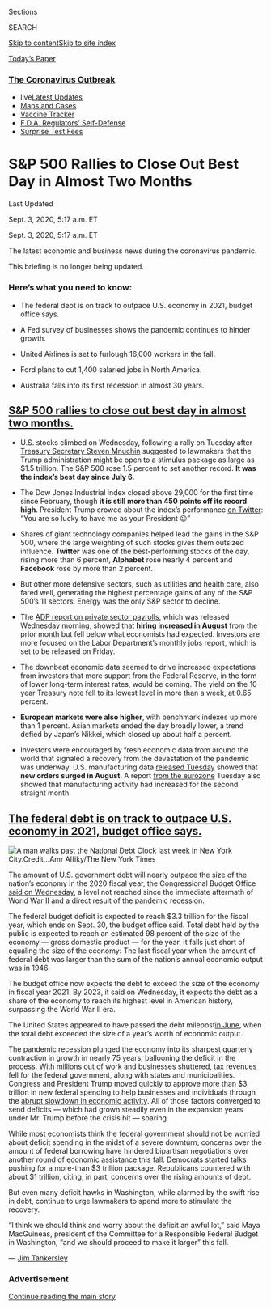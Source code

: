 <div id="app">

<div>

<div>

<div>

<div class="NYTAppHideMasthead css-ri3gv3 e1suatyy0">

<div class="section css-ui9rw0 e1suatyy2">

<div class="css-eph4ug er09x8g0">

<div class="css-6n7j50">

</div>

<span class="css-1dv1kvn">Sections</span>

<div class="css-10488qs">

<span class="css-1dv1kvn">SEARCH</span>

</div>

[Skip to content](#site-content)[Skip to site
index](#site-index)

</div>

<div class="css-10698na e1huz5gh0">

</div>

</div>

<div id="masthead-bar-one" class="section hasLinks css-15hmgas e1csuq9d3">

<div class="css-uqyvli e1csuq9d0">

</div>

<div class="css-1uqjmks e1csuq9d1">

</div>

<div class="css-9e9ivx">

[](https://myaccount.nytimes3xbfgragh.onion/auth/login?response_type=cookie&client_id=vi)

</div>

<div class="css-1bvtpon e1csuq9d2">

[Today’s
Paper](https://www.nytimes3xbfgragh.onion/section/todayspaper)

</div>

</div>

</div>

</div>

<div data-aria-hidden="false">

<div id="site-content" data-role="main">

<div class="css-1ffjgkm">

<div class="css-l9svim">

### [<span class="css-pa1jbp"><span class="css-1rxm0ex">The Coronavirus</span><span class="css-1rxm0ex"> Outbreak</span></span>](https://www.nytimes3xbfgragh.onion/news-event/coronavirus?name=styln-coronavirus-markets&region=TOP_BANNER&block=storyline_menu_recirc&action=click&pgtype=LegacyCollection&impression_id=19828850-f4be-11ea-886e-25385b9a717d&variant=undefined)

  - <span class="css-1qkutce"><span class="css-12clwdu">live</span>[Latest
    Updates](https://www.nytimes3xbfgragh.onion/2020/09/11/world/covid-19-coronavirus.html?name=styln-coronavirus-markets&region=TOP_BANNER&block=storyline_menu_recirc&action=click&pgtype=LegacyCollection&impression_id=1982af60-f4be-11ea-886e-25385b9a717d&variant=undefined)</span>
  - <span class="css-1qkutce">[Maps and
    Cases](https://www.nytimes3xbfgragh.onion/interactive/2020/us/coronavirus-us-cases.html?name=styln-coronavirus-markets&region=TOP_BANNER&block=storyline_menu_recirc&action=click&pgtype=LegacyCollection&impression_id=1982af61-f4be-11ea-886e-25385b9a717d&variant=undefined)</span>
  - <span class="css-1qkutce">[Vaccine
    Tracker](https://www.nytimes3xbfgragh.onion/interactive/2020/science/coronavirus-vaccine-tracker.html?name=styln-coronavirus-markets&region=TOP_BANNER&block=storyline_menu_recirc&action=click&pgtype=LegacyCollection&impression_id=1982af62-f4be-11ea-886e-25385b9a717d&variant=undefined)</span>
  - <span class="css-1qkutce">[F.D.A. Regulators’
    Self-Defense](https://www.nytimes3xbfgragh.onion/2020/09/10/us/politics/fda-coronavirus-vaccine.html?name=styln-coronavirus-markets&region=TOP_BANNER&block=storyline_menu_recirc&action=click&pgtype=LegacyCollection&impression_id=1982af63-f4be-11ea-886e-25385b9a717d&variant=undefined)</span>
  - <span class="css-1qkutce">[Surprise Test
    Fees](https://www.nytimes3xbfgragh.onion/2020/09/09/upshot/coronavirus-surprise-test-fees.html?name=styln-coronavirus-markets&region=TOP_BANNER&block=storyline_menu_recirc&action=click&pgtype=LegacyCollection&impression_id=1982af64-f4be-11ea-886e-25385b9a717d&variant=undefined)</span>

</div>

</div>

<div class="css-ftdtgk">

<div class="css-1vkm6nb ehdk2mb0">

# S\&P 500 Rallies to Close Out Best Day in Almost Two Months

</div>

<div class="live-blog-header-timestamp css-1c95nef">

<span>Last Updated <span class="css-1xu7vd"></span></span>

<div class="css-ki347z">

<span class="css-1656jku">Sept. 3, 2020, 5:17 a.m.
ET</span><span class="css-xwx5dt"></span>

</div>

<span class="css-1dv1kvn" data-aria-live="polite">Sept. 3, 2020, 5:17
a.m. ET</span>

</div>

The latest economic and business news during the coronavirus pandemic.

This briefing is no longer being
    updated.

</div>

<div id="feed-top" class="css-7pw99z">

</div>

### Here’s what you need to know:

  - [](#the-federal-debt-is-on-track-to-outpace-us-economy-in-2021-budget-office-says)
    
    <span>The federal debt is on track to outpace U.S. economy in 2021,
    budget office
    says.</span>

  - [](#a-fed-survey-of-businesses-shows-the-pandemic-continues-to-hinder-growth)
    
    <span>A Fed survey of businesses shows the pandemic continues to
    hinder growth.</span>

  - [](#united-airlines-is-set-to-furlough-16000-workers-in-the-fall)
    
    <span>United Airlines is set to furlough 16,000 workers in the
    fall.</span>

  - [](#ford-plans-to-cut-1400-salaried-jobs-in-north-america)
    
    <span>Ford plans to cut 1,400 salaried jobs in North America.</span>

  - [](#australia-falls-into-its-first-recession-in-almost-30-years)
    
    <span>Australia falls into its first recession in almost 30
    years.</span>

<div class="live-blog-post css-10d3q4a" data-test-id="live-blog-post" data-source-id="100000007320393">

<div id="sp-500-rallies-to-close-out-best-day-in-almost-two-months" class="css-608m5d">

</div>

<div class="live-blog-post-headline css-1yyl602">

## [S\&P 500 rallies to close out best day in almost two months.](#sp-500-rallies-to-close-out-best-day-in-almost-two-months)

</div>

<div style="max-width:100%;margin:0 auto">

<div class="css-17dprlf" data-id="100000004753769" data-slug="live-sp-markets-chart" style="max-width:600px">

</div>

</div>

  - U.S. stocks climbed on Wednesday, following a rally on Tuesday after
    [Treasury Secretary Steven
    Mnuchin](https://www.nytimes3xbfgragh.onion/2020/09/01/business/economy/mnuchin-coronavirus.html)
    suggested to lawmakers that the Trump administration might be open
    to a stimulus package as large as $1.5 trillion. The S\&P 500 rose
    1.5 percent to set another record. **It was the index’s best day
    since July 6**.

  - The Dow Jones Industrial index closed above 29,000 for the first
    time since February, though **it is still more than 450 points off
    its record high**. President Trump crowed about the index’s
    performance [on
    Twitter](https://twitter.com/realDonaldTrump/status/1301249968091455488):
    “You are so lucky to have me as your President 😉”

  - Shares of giant technology companies helped lead the gains in the
    S\&P 500, where the large weighting of such stocks gives them
    outsized influence. **Twitter** was one of the best-performing
    stocks of the day, rising more than 6 percent, **Alphabet** rose
    nearly 4 percent and **Facebook** rose by more than 2 percent.

  - But other more defensive sectors, such as utilities and health care,
    also fared well, generating the highest percentage gains of any of
    the S\&P 500’s 11 sectors. Energy was the only S\&P sector to
    decline.

  - The [ADP report on private sector
    payrolls](https://adpemploymentreport.com/2020/August/NER/NER-August-2020.aspx),
    which was released Wednesday morning, showed that **hiring increased
    in August** from the prior month but fell below what economists had
    expected. Investors are more focused on the Labor Department’s
    monthly jobs report, which is set to be released on Friday.

  - The downbeat economic data seemed to drive increased expectations
    from investors that more support from the Federal Reserve, in the
    form of lower long-term interest rates, would be coming. The yield
    on the 10-year Treasury note fell to its lowest level in more than a
    week, at 0.65 percent.

  - **European markets were also higher**, with benchmark indexes up
    more than 1 percent. Asian markets ended the day broadly lower, a
    trend defied by Japan’s Nikkei, which closed up about half a
    percent.

  - Investors were encouraged by fresh economic data from around the
    world that signaled a recovery from the devastation of the pandemic
    was underway. U.S. manufacturing data [released
    Tuesday](https://www.nytimes3xbfgragh.onion/reuters/2020/09/01/business/01reuters-usa-economy.html)
    showed that **new orders surged in August**. A report [from the
    eurozone](https://www.nytimes3xbfgragh.onion/reuters/2020/09/01/us/01reuters-eurozone-economy-pmi.html?searchResultPosition=5)
    Tuesday also showed that manufacturing activity had increased for
    the second straight
month.

<div class="css-j3uhc5">

</div>

<div>

</div>

</div>

<div class="live-blog-post css-10d3q4a" data-test-id="live-blog-post" data-source-id="100000007320580">

<div id="the-federal-debt-is-on-track-to-outpace-us-economy-in-2021-budget-office-says" class="css-608m5d">

</div>

<div class="live-blog-post-headline css-1yyl602">

## [The federal debt is on track to outpace U.S. economy in 2021, budget office says.](#the-federal-debt-is-on-track-to-outpace-us-economy-in-2021-budget-office-says)

</div>

<div class="css-79elbk" data-testid="photoviewer-wrapper">

<div class="css-z3e15g" data-testid="photoviewer-wrapper-hidden">

</div>

<div class="css-1a48zt4 ehw59r15" data-testid="photoviewer-children">

![<span class="css-16f3y1r e13ogyst0" data-aria-hidden="true">A man
walks past the National Debt Clock last week in New York
City.</span><span class="css-cnj6d5 e1z0qqy90" itemprop="copyrightHolder"><span class="css-1ly73wi e1tej78p0">Credit...</span><span><span>Amr
Alfiky/The New York
Times</span></span></span>](https://static01.graylady3jvrrxbe.onion/images/2020/09/02/business/02markets-brf-cbo/merlin_176135358_a0a134de-30de-4893-bdd3-fe2331d8b3cf-articleLarge.jpg?quality=75&auto=webp&disable=upscale)

</div>

</div>

The amount of U.S. government debt will nearly outpace the size of the
nation’s economy in the 2020 fiscal year, the Congressional Budget
Office [said on
Wednesday](https://www.cbo.gov/system/files/2020-09/56517-Budget-Outlook.pdf),
a level not reached since the immediate aftermath of World War II and a
direct result of the pandemic recession.

The federal budget deficit is expected to reach $3.3 trillion for the
fiscal year, which ends on Sept. 30, the budget office said. Total debt
held by the public is expected to reach an estimated 98 percent of the
size of the economy — gross domestic product — for the year. It falls
just short of equaling the size of the economy: The last fiscal year
when the amount of federal debt was larger than the sum of the nation’s
annual economic output was in 1946.

The budget office now expects the debt to exceed the size of the economy
in fiscal year 2021. By 2023, it said on Wednesday, it expects the debt
as a share of the economy to reach its highest level in American
history, surpassing the World War II era.

The United States appeared to have passed the debt milepost[in
June](https://www.nytimes3xbfgragh.onion/2020/08/21/business/economy/national-debt-coronavirus-stimulus.html),
when the total debt exceeded the size of a year’s worth of economic
output.

The pandemic recession plunged the economy into its sharpest quarterly
contraction in growth in nearly 75 years, ballooning the deficit in the
process. With millions out of work and businesses shuttered, tax
revenues fell for the federal government, along with states and
municipalities. Congress and President Trump moved quickly to approve
more than $3 trillion in new federal spending to help businesses and
individuals through the [abrupt slowdown in economic
activity](https://www.nytimes3xbfgragh.onion/2020/03/22/us/politics/coronavirus-economy-shutdown.html).
All of those factors converged to send deficits — which had grown
steadily even in the expansion years under Mr. Trump before the crisis
hit — soaring.

While most economists think the federal government should not be worried
about deficit spending in the midst of a severe downturn, concerns over
the amount of federal borrowing have hindered bipartisan negotiations
over another round of economic assistance this fall. Democrats started
talks pushing for a more-than $3 trillion package. Republicans countered
with about $1 trillion, citing, in part, concerns over the rising
amounts of debt.

But even many deficit hawks in Washington, while alarmed by the swift
rise in debt, continue to urge lawmakers to spend more to stimulate the
recovery.

“I think we should think and worry about the deficit an awful lot,” said
Maya MacGuineas, president of the Committee for a Responsible Federal
Budget in Washington, “and we should proceed to make it larger” this
fall.

<div class="css-j3uhc5">

— [<span class="css-1baulvz last-byline" itemprop="name">Jim
Tankersley</span>](https://www.nytimes3xbfgragh.onion/by/jim-tankersley)

</div>

</div>

<div id="ad-0" class="css-1pmeh62">

<div class="css-142l3g4">

### Advertisement

[Continue reading the main
story](#after-dfp-ad-mid1)

<div id="dfp-ad-mid1" class="ad dfp-ad-mid1-wrapper" style="text-align:center;height:100%;display:block">

</div>

<div id="after-dfp-ad-mid1">

</div>

</div>

</div>

<div class="live-blog-post css-10d3q4a" data-test-id="live-blog-post" data-source-id="100000007321506">

<div id="a-fed-survey-of-businesses-shows-the-pandemic-continues-to-hinder-growth" class="css-608m5d">

</div>

<div class="live-blog-post-headline css-1yyl602">

## [A Fed survey of businesses shows the pandemic continues to hinder growth.](#a-fed-survey-of-businesses-shows-the-pandemic-continues-to-hinder-growth)

</div>

<div class="css-79elbk" data-testid="photoviewer-wrapper">

<div class="css-z3e15g" data-testid="photoviewer-wrapper-hidden">

</div>

<div class="css-1a48zt4 ehw59r15" data-testid="photoviewer-children">

![<span class="css-16f3y1r e13ogyst0" data-aria-hidden="true">A J. Crew
store in midtown Manhattan. While vehicle sales, tourism and retail had
been boosting consumer spending, many districts noted a slowing pace of
growth in these areas, according to the
survey.</span><span class="css-cnj6d5 e1z0qqy90" itemprop="copyrightHolder"><span class="css-1ly73wi e1tej78p0">Credit...</span><span><span>Hiroko
Masuike/The New York
Times</span></span></span>](https://static01.graylady3jvrrxbe.onion/images/2020/09/02/business/02markets-brf-survey-business-growth/merlin_175581093_27227c06-e792-4c5b-b1ed-28617a2201a2-articleLarge.jpg?quality=75&auto=webp&disable=upscale)

</div>

</div>

The Federal Reserve’s regular survey of its nationwide business contacts
showed that the pandemic continues to weigh on regional economies — and
signaled that in many places, the pace of the post-lockdown rebound
began to slow by late August.

While vehicle sales, tourism and retail had been boosting consumer
spending, “many Districts noted a slowing pace of growth in these areas,
and total spending was still far below pre-pandemic levels,” according
to the so-called “[Beige
Book](https://www.federalreserve.gov/monetarypolicy/files/BeigeBook_20200902.pdf)”
report for August 2020. “Commercial construction was down widely, and
commercial real estate remained in contraction.”

Housing was a bright spot, the report said, but the agriculture and
energy industries continued to struggle. Continued uncertainty driven by
the pandemic “was a theme echoed across the country.” Employment was
rising, but temporary layoffs were also turning permanent in many
places.

In the New York region, “while more manufacturers said they anticipated
staff increases than reductions, the reverse was true among service
sector businesses — especially those in the information, transportation,
and warehousing industries.”

Even as jobs disappeared in some areas and the pace of labor market
improvement slowed in others, businesses complained about struggling to
hire. Some cited expanded unemployment benefits, which lapsed at the end
of July, along with day care and school closings that kept parents at
home.

“A lack of access to day care and unwillingness of some working parents
to send their children to day care contributed to a reduced pool of
candidates,” according to contacts in the Boston Fed’s district. “By
contrast, one contact saw increased applicants, citing recent layoffs
and furloughs as driving factors.”

<div class="css-j3uhc5">

— [<span class="css-1baulvz last-byline" itemprop="name">Jeanna
Smialek</span>](https://www.nytimes3xbfgragh.onion/by/jeanna-smialek)

</div>

</div>

<div class="live-blog-post css-10d3q4a" data-test-id="live-blog-post" data-source-id="100000007320806">

<div id="united-airlines-is-set-to-furlough-16000-workers-in-the-fall" class="css-608m5d">

</div>

<div class="live-blog-post-headline css-1yyl602">

## [United Airlines is set to furlough 16,000 workers in the fall.](#united-airlines-is-set-to-furlough-16000-workers-in-the-fall)

</div>

<div class="css-79elbk" data-testid="photoviewer-wrapper">

<div class="css-z3e15g" data-testid="photoviewer-wrapper-hidden">

</div>

<div class="css-1a48zt4 ehw59r15" data-testid="photoviewer-children">

![<span class="css-16f3y1r e13ogyst0" data-aria-hidden="true">The
furloughs would affect nearly 7,000 flight attendants, nearly 3,000
pilots and thousands of others who work in maintenance, airport
operations and other roles.
</span><span class="css-cnj6d5 e1z0qqy90" itemprop="copyrightHolder"><span class="css-1ly73wi e1tej78p0">Credit...</span><span><span>Lucy
Hewett for The New York
Times</span></span></span>](https://static01.graylady3jvrrxbe.onion/images/2020/09/02/business/02markets-brf-unitedjobcuts/merlin_175614120_ad7bfdc0-63cb-4877-8f32-74fb4cb9f199-articleLarge.jpg?quality=75&auto=webp&disable=upscale)

</div>

</div>

**United Airlines** said Wednesday that it expects to furlough 16,370
employees starting Oct. 1, when federal restrictions on job cuts that
were a condition of government aid end.

The announcement, which comes a week after a similar one from
**[American
Airlines](https://www.nytimes3xbfgragh.onion/2020/08/25/business/american-airline-furlough-19000.html)**,
could put further pressure on Congress and the Trump administration to
renew the $25 billion in stimulus funding the federal government
provided to passenger airlines in March. A union-led effort to extend
that funding has received bipartisan support, but lawmakers and the
administration are at an impasse over further pandemic relief.

“To be clear, an extension would be the one thing that would prevent
involuntary furloughs on October 1 and hopefully delay any potential
impact on employees until early 2021,” the airline told employees on
Wednesday. Tens of thousands of United employees have already contacted
their representatives to renew the funding and the airline encouraged
others to do so.

The Oct. 1 cut would affect nearly 7,000 flight attendants, nearly 3,000
pilots and thousands of others who work in maintenance, airport
operations and other roles. United had warned 36,000 employees in July
that they could be subject to the furlough, but that figure was greatly
reduced in large part because thousands of employees agreed to take
buyouts, early retirement or temporary leave.

Airlines have introduced a broad range of voluntary programs to offset
costs and save jobs. Some United employees who work in airport
operations, at contact centers or in maintenance, for example, have been
offered a year of leave during which they will receive health benefits
and a quarter of their salary. Flight attendants have been able to sign
up for extended leave with health benefits with the right to return to
work if flights are available. In both cases, the airline would be able
to call the employees back when demand recovers.

Last week, American said that it expects to cut as many as 19,000
workers starting Oct. 1. **[Delta Air
Lines](https://www.nytimes3xbfgragh.onion/live/2020/08/24/business/stock-market-today-coronavirus/delta-says-it-will-need-to-furlough-2000-pilots-in-october)**
has said it may need to furlough nearly 2,000 pilots, even after nearly
as many signed up for early retirement. **Southwest Airlines** has said
it expects to avoid broad cuts, at least for the rest of the year.

The number of people flying is down about 70 percent from a year ago and
isn’t expected to recover substantially until a coronavirus vaccine is
widely available. The World Travel & Tourism Council, an industry group,
said on Wednesday that the devastating drop in international travel
would cost the U.S. economy $155 billion this year.

<div class="css-j3uhc5">

— [<span class="css-1baulvz last-byline" itemprop="name">Niraj
Chokshi</span>](https://www.nytimes3xbfgragh.onion/by/niraj-chokshi)

</div>

</div>

<div class="live-blog-post css-10d3q4a" data-test-id="live-blog-post" data-source-id="100000007320878">

<div id="ford-plans-to-cut-1400-salaried-jobs-in-north-america" class="css-608m5d">

</div>

<div class="live-blog-post-headline css-1yyl602">

## [Ford plans to cut 1,400 salaried jobs in North America.](#ford-plans-to-cut-1400-salaried-jobs-in-north-america)

</div>

<div class="css-79elbk" data-testid="photoviewer-wrapper">

<div class="css-z3e15g" data-testid="photoviewer-wrapper-hidden">

</div>

<div class="css-1a48zt4 ehw59r15" data-testid="photoviewer-children">

![<span class="css-16f3y1r e13ogyst0" data-aria-hidden="true">Ford Motor
said Wednesday that it would offer incentives to encourage employees to
leave
voluntarily.</span><span class="css-cnj6d5 e1z0qqy90" itemprop="copyrightHolder"><span class="css-1ly73wi e1tej78p0">Credit...</span><span><span>Carlos
Osorio/Associated
Press</span></span></span>](https://static01.graylady3jvrrxbe.onion/images/2020/09/02/business/02markets-brf-ford/merlin_170642190_366795f5-212a-4a83-88f8-533648d6585e-articleLarge.jpg?quality=75&auto=webp&disable=upscale)

</div>

</div>

**Ford Motor** said Wednesday that it planned to eliminate about 1,400
salaried jobs in North America by the end of the year to lower costs.

The automaker told workers that it would offer incentives to encourage
employees to leave voluntarily but would resort to layoffs if not enough
people took buyout packages.

“We are in a multiyear process of making Ford more fit and effective
around the world,” Kumar Galhotra, the president of the company’s
Americas and international markets group, said in an email to employees.

The job cuts come as Ford replaces its top executive. Its chief
executive for the last three years, Jim Hackett, is set to retire in
October, and will be succeeded by James Farley, the chief operating
officer.

Mr. Hackett has worked to streamline Ford, but so far has achieved mixed
results. He is credited with revamping Ford’s model line, developing a
battery-powered Mustang sport-utility vehicle and a new line of Bronco
sport-utility vehicles. But the company’s financial performance has
lagged other big automakers and its share price has languished in the
single digits for most of the last two years.

<div class="css-j3uhc5">

— [<span class="css-1baulvz last-byline" itemprop="name">Neal E.
Boudette</span>](https://www.nytimes3xbfgragh.onion/by/neal-e-boudette)

</div>

</div>

<div id="ad-1" class="css-1pmeh62">

<div class="css-142l3g4">

### Advertisement

[Continue reading the main
story](#after-dfp-ad-mid2)

<div id="dfp-ad-mid2" class="ad dfp-ad-mid2-wrapper" style="text-align:center;height:100%;display:block">

</div>

<div id="after-dfp-ad-mid2">

</div>

</div>

</div>

<div class="live-blog-post css-10d3q4a" data-test-id="live-blog-post" data-source-id="100000007320444">

<div id="australia-falls-into-its-first-recession-in-almost-30-years" class="css-608m5d">

</div>

<div class="live-blog-post-headline css-1yyl602">

## [Australia falls into its first recession in almost 30 years.](#australia-falls-into-its-first-recession-in-almost-30-years)

</div>

<div class="css-79elbk" data-testid="photoviewer-wrapper">

<div class="css-z3e15g" data-testid="photoviewer-wrapper-hidden">

</div>

<div class="css-1a48zt4 ehw59r15" data-testid="photoviewer-children">

![<span class="css-16f3y1r e13ogyst0" data-aria-hidden="true">Outside a
Centrelink, which manages government aid, in Sydney in
March.</span><span class="css-cnj6d5 e1z0qqy90" itemprop="copyrightHolder"><span class="css-1ly73wi e1tej78p0">Credit...</span><span><span>Matthew
Abbott for The New York
Times</span></span></span>](https://static01.graylady3jvrrxbe.onion/images/2020/03/27/world/02virus-oz-econ-jobs/merlin_170992641_b250eb0e-16d3-42e5-8096-a73b82dfa396-articleLarge.jpg?quality=75&auto=webp&disable=upscale)

</div>

</div>

After almost 30 years of economic growth, [Australia officially fell
into
recession](https://www.nytimes3xbfgragh.onion/2020/09/02/business/australia-recession.html)
after its economy shrank 7 percent in the second quarter, the government
said on Wednesday.

The drop in quarterly G.D.P. is the largest since record-keeping began
in 1959, Michael Smedes, head of national accounts at the Australian
Bureau of Statistics, said [in a
statement](https://www.abs.gov.au/ausstats/abs%40.nsf/mediareleasesbyCatalogue/C9973AC780DDFD3FCA257F690011045C?OpenDocument).

Restrictions that were imposed in March during the virus’s first surge
greatly reduced domestic spending on transportation, hotels and
restaurants, while border bans hit the tourism and education industries.

Australia’s second-most populous state, Victoria, remains under lockdown
as it fights a surge that was [driven by returning
travelers](https://www.nytimes3xbfgragh.onion/2020/08/04/world/australia/coronavirus-melbourne-lockdown.html).
Officials on Wednesday extended Victoria’s state of emergency for six
months, a designation that gives them broad powers to enact
virus-related restrictions as needed.

In the end, more than $150 billion in stimulus packages could not ward
off a recession.

“Today’s devastating numbers confirm what every Australian knows: that
Covid-19 has wreaked havoc on our economy and our lives like nothing we
have ever experienced before,” Josh Frydenberg, the country’s treasurer,
said on Wednesday.

The new data marked a sobering end to [what had once seemed an endless
boom](https://www.nytimes3xbfgragh.onion/2020/03/27/world/australia/australia-coronavirus-economy.html)
driven by immigration, rising trade with Asia and careful monetary
policy. More than [a million Australians were unemployed in
July](https://www.abs.gov.au/ausstats/abs@.nsf/mf/6202.0), and the
unemployment rate of 7.5 percent was the worst in 22 years.

“The road ahead will be long,” Mr. Frydenberg said. “The road ahead will
be hard. The road ahead will be bumpy.”

Australia has recorded 663 coronavirus deaths and more than 25,000
cases, [according to a New York Times
database](https://www.nytimes3xbfgragh.onion/interactive/2020/world/coronavirus-maps.html#countries).

<div class="css-j3uhc5">

— [<span class="css-1baulvz last-byline" itemprop="name">Isabella
Kwai</span>](https://www.nytimes3xbfgragh.onion/by/isabella-kwai)

</div>

<div>

</div>

</div>

<div class="live-blog-post css-10d3q4a" data-test-id="live-blog-post" data-source-id="100000007320768">

<div id="bank-of-england-policymakers-warn-of-even-more-economic-damage-than-is-forecast" class="css-608m5d">

</div>

<div class="live-blog-post-headline css-1yyl602">

## [Bank of England policymakers warn of even more economic damage than is forecast.](#bank-of-england-policymakers-warn-of-even-more-economic-damage-than-is-forecast)

</div>

<div class="css-79elbk" data-testid="photoviewer-wrapper">

<div class="css-z3e15g" data-testid="photoviewer-wrapper-hidden">

</div>

<div class="css-1a48zt4 ehw59r15" data-testid="photoviewer-children">

![<span class="css-16f3y1r e13ogyst0" data-aria-hidden="true">The
British economy could suffer longer-term damage and a slower recovery
than the Bank of England is currently
forecasting.</span><span class="css-cnj6d5 e1z0qqy90" itemprop="copyrightHolder"><span class="css-1ly73wi e1tej78p0">Credit...</span><span><span>Matt
Dunham/Associated
Press</span></span></span>](https://static01.graylady3jvrrxbe.onion/images/2020/09/02/business/02markets-brf-boe/merlin_175364973_ad84f0ca-574f-4eae-b860-62834a60873f-articleLarge.jpg?quality=75&auto=webp&disable=upscale)

</div>

</div>

The British economy could suffer longer-term damage and a slower
recovery than
[the](https://www.nytimes3xbfgragh.onion/2020/08/06/business/britains-economy-wont-fully-recover-till-end-of-2021-its-central-bankers-said.html)**[Bank
of
England](https://www.nytimes3xbfgragh.onion/2020/08/06/business/britains-economy-wont-fully-recover-till-end-of-2021-its-central-bankers-said.html)**[is
currently
forecasting](https://www.nytimes3xbfgragh.onion/2020/08/06/business/britains-economy-wont-fully-recover-till-end-of-2021-its-central-bankers-said.html),
two of its policymakers said on Wednesday.

Speaking to a parliamentary committee, the central bankers warned that
the economy, which suffered its [worst recession since official
record-keeping began in
the 1950s](https://www.nytimes3xbfgragh.onion/2020/08/12/business/britain-economy-recession-coronavirus.html),
faced bigger risks than current estimates anticipate.

“Once we’re on the other side of the Covid shock, we think the level of
G.D.P. will be permanently about 1.5 percent lower,” Dave Ramsden, the
deputy governor of the central bank, said of the current forecast. “For
me, all the risks are really that that number will be greater than 1.5
percent.”

The bank’s forecast already anticipates some economic mismatch lasting a
long time, meaning that some people who lose their jobs will struggle to
find new employment because they won’t have the right skills. But there
could be other impacts that have not yet been accounted for, such as a
lack of investment in commercial real estate as more people work from
home, or an increase in spending on machinery and other equipment in the
retail sector as it pivots to online shopping at the expense of workers’
wages.

The central bank expects the output gap — the difference between the
actual output of the economy and what it has the potential to achieve —
to close in about a year and a half. “I think that’s quite quick,” said
Gertjan Vlieghe, a member of the central bank’s monetary policy
committee.

He said that if unemployment stayed high while the economy tried to
undergo a structural change, [more
monetary](https://www.nytimes3xbfgragh.onion/live/2020/08/28/business/stock-market-today-coronavirus#bank-of-england-chief-says-negative-rates-are-possible-in-the-uk)
and fiscal stimulus would be needed to get the economy “running at full
capacity.”

<div class="css-j3uhc5">

— [<span class="css-1baulvz last-byline" itemprop="name">Eshe
Nelson</span>](https://www.nytimes3xbfgragh.onion/by/eshe-nelson)

</div>

</div>

<div class="live-blog-post css-10d3q4a" data-test-id="live-blog-post" data-source-id="100000007320565">

<div id="macys-says-that-its-sales-fell-36-percent-but-that-it-expected-worse" class="css-608m5d">

</div>

<div class="live-blog-post-headline css-1yyl602">

## [Macy’s says that its sales fell 36 percent, but that it expected worse.](#macys-says-that-its-sales-fell-36-percent-but-that-it-expected-worse)

</div>

<div class="css-79elbk" data-testid="photoviewer-wrapper">

<div class="css-z3e15g" data-testid="photoviewer-wrapper-hidden">

</div>

<div class="css-1a48zt4 ehw59r15" data-testid="photoviewer-children">

![<span class="css-16f3y1r e13ogyst0" data-aria-hidden="true">Macy’s
said that its digital sales grew by 53 percent in the second quarter,
while in-store sales plunged 61
percent.</span><span class="css-cnj6d5 e1z0qqy90" itemprop="copyrightHolder"><span class="css-1ly73wi e1tej78p0">Credit...</span><span><span>Amr
Alfiky/The New York
Times</span></span></span>](https://static01.graylady3jvrrxbe.onion/images/2020/09/02/business/02markets-brf-macys/merlin_175621164_36c8c58c-8c5f-47e2-835e-6179b2977826-articleLarge.jpg?quality=75&auto=webp&disable=upscale)

</div>

</div>

**Macy’s**, the biggest department store company in the United States,
on Wednesday
[reported](https://www.macysinc.com/investors/news-events/press-releases/detail/1637/macys-inc-reports-second-quarter-2020-results)
another significant slide in quarterly sales, but struck an upbeat tone,
saying that the performance was “stronger than anticipated.”

The New York-based retailer, which also owns **Bloomingdale’s** and
**Bluemercury**, said that sales fell 36 percent, to $3.6 billion, in
the quarter ending Aug. 1. It reported a net loss of $431 million. Like
many other retailers, Macy’s said that its digital sales grew, by 53
percent, in the quarter, while in-store sales plunged 61 percent.

Macy’s said it was not providing a full-year forecast as uncertainty
persisted, but it expected its comparable sales to drop by the “low- to
mid-20s” during the fall. On an earnings call, the retailer said that it
expected at least 40 percent of its total sales to be digital going
forward, up from 25 percent last year.

“The store remains a very, very important component of our brands,” said
Jeff Gennette, Macy’s chief executive. But as the pandemic persists,
customers are not using the stores to browse, he said. “They’re
mission-based: They’re coming in for a transaction, they’re lingering
less time in stores, and they’re buying at a higher conversion rate.”

Macy’s is a linchpin of the mall, and its results provide a window into
how and where Americans are shopping. Dresses, men’s clothing and formal
shoes, and luggage have been weak categories, the company said on the
call, as it observed a big shift into purchases of activewear and
athletic footwear. The retail giant also noted “disproportionately
strong” performance in luxury categories like fragrances and diamonds
and said its strongest business was in homewares, beauty and certain
accessories categories.

The coronavirus outbreak and widespread store closures drove Macy’s
sales down by 45 percent to about $3 billion in the [first
quarter](https://www.nytimes3xbfgragh.onion/2020/06/02/business/macys-herald-square-protests.html?action=click&module=RelatedLinks&pgtype=Article),
which ended May 2, and the retailer posted a net loss of $3.6 billion.
It said in June that it was cutting [3,900 corporate and
managemen](https://www.macysinc.com/investors/news-events/press-releases/detail/1630/macys-inc-announces-restructuring-to-address-sales)t
positions.

Macy’s staggered the release of its dismal first-quarter results across
three months. It has continued to struggle as consumers are [especially
slow
to](https://www.nytimes3xbfgragh.onion/interactive/2020/08/18/business/economy/coronavirus-economic-recovery-states.html)
return to enclosed malls.

In February, before the virus began spreading across the U.S., Macy’s
had announced [plans to close at least 125
stores](https://www.nytimes3xbfgragh.onion/2020/02/04/business/macys-store-closings.html)
in the next three years and cut about 2,000 jobs. Those closings are
expected to leave the company with about 400 locations.

The retailer, one of the most iconic destinations during the holiday
season, said Wednesday that it was preparing to start promotions
earlier, create a safe store environment and give customers the option
to buy items in advance, which they can retrieve curbside or in stores.

<div class="css-j3uhc5">

— [<span class="css-1baulvz last-byline" itemprop="name">Sapna
Maheshwari</span>](https://www.nytimes3xbfgragh.onion/by/sapna-maheshwari)

</div>

<div>

</div>

</div>

<div class="live-blog-post css-10d3q4a" data-test-id="live-blog-post" data-source-id="100000007320558">

<div id="mnuchin" class="css-608m5d">

</div>

<div class="live-blog-post-headline css-1yyl602">

## [Republicans and Democrats agree the economy needs more stimulus — but not on how to do it.](#mnuchin)

</div>

Treasury Secretary Steven Mnuchin says “[there is more work to be
done](https://www.nytimes3xbfgragh.onion/2020/09/01/business/economy/mnuchin-coronavirus.html)”
to help the U.S. economy recover from its pandemic-induced recession.
But he and Democrats disagree on the scale of the problem, and the scope
of the solution, making it hard to predict when — or if — lawmakers will
strike a deal on another economic stimulus package, today’s [DealBook
newsletter](https://www.nytimes3xbfgragh.onion/2020/09/02/business/dealbook/coronavirus-stimulus-bill.html)
explains.

**Mr. Mnuchin and House Democrats painted different pictures of the
economy** at a congressional hearing yesterday. While the Treasury
secretary said the economy was “doing great” relative to the worst-case
pandemic situations, the House majority whip, Jim Clyburn, Democrat of
South Carolina, warned of a “K-shaped” recovery, in which the wealthy
bounce back and the rest lag behind.

**Who’s right?** A number of economic reports are due this week that
could shed some light on the course of the recovery. Today, the
Congressional Budget Office will release an update to its 10-year
economic projections. On Thursday, weekly jobless claims are expected to
show a large decline, due mostly to [methodological
changes](https://www.nytimes3xbfgragh.onion/live/2020/09/01/business/stock-market-today-coronavirus/the-labor-department-will-start-counting-unemployment-claims-in-a-new-way).
On Friday, the monthly report on jobs is predicted to show the
unemployment rate falling to single digits for the first time during the
pandemic, to a level roughly equal to the *peak* reached during the
global financial crisis.

  - The weekly “recovery tracker” assembled by **Oxford Economics**,
    which mashes together a range of high-frequency statistics on
    consumer demand, employment, financial markets, health, mobility and
    production, reckons that the U.S. economy is now operating around 80
    percent of normal, with muted improvement in recent
weeks.

<div style="max-width:100%;margin:0 auto">

<div class="css-17dprlf" data-id="100000007320569" data-slug="02markets-recoverytracker" style="max-width:600px">

</div>

</div>

**Is help on the way?** Mr. Mnuchin told the House Select Subcommittee
on the Coronavirus Crisis yesterday that he would call House Speaker
Nancy Pelosi “right after the hearing” to discuss the next stimulus
bill. They spoke for more than 30 minutes, but Ms. Pelosi said afterward
that there were “serious differences understanding the gravity of the
situation” between the White House and Democrats.

<div class="css-1q1hscp">

<div class="css-1xk4eoy">

<div id="DK">

</div>

</div>

</div>

<div class="css-j3uhc5">

— <span class="css-1baulvz" itemprop="name">Lauren Hirsch</span> and
[<span class="css-1baulvz last-byline" itemprop="name">Jason
Karaian</span>](https://www.nytimes3xbfgragh.onion/by/jason-karaian)

</div>

</div>

<div class="live-blog-post css-10d3q4a" data-test-id="live-blog-post" data-source-id="100000007320184">

<div id="expect-to-see-a-big-artificial-drop-in-jobless-claims-heres-why" class="css-608m5d">

</div>

<div class="live-blog-post-headline css-1yyl602">

## [Expect to see a big, artificial drop in jobless claims. Here’s why.](#expect-to-see-a-big-artificial-drop-in-jobless-claims-heres-why)

</div>

<div class="css-79elbk" data-testid="photoviewer-wrapper">

<div class="css-z3e15g" data-testid="photoviewer-wrapper-hidden">

</div>

<div class="css-1a48zt4 ehw59r15" data-testid="photoviewer-children">

![<span class="css-16f3y1r e13ogyst0" data-aria-hidden="true">Seasonal
adjustment is meant to account for regular, predictable patterns in
layoffs, such as when thousands of public school employees are laid off
each
June.</span><span class="css-cnj6d5 e1z0qqy90" itemprop="copyrightHolder"><span class="css-1ly73wi e1tej78p0">Credit...</span><span><span>Cristobal
Herrera-Ulashkevich/EPA, via
Shutterstock</span></span></span>](https://static01.graylady3jvrrxbe.onion/images/2020/09/02/business/02markets-brf-jobless-adjustment/merlin_176413299_3ab859d0-b6e2-41ec-bec8-b3d01aacceaf-articleLarge.jpg?quality=75&auto=webp&disable=upscale)

</div>

</div>

Starting this week, the Labor Department [will change its approach to
seasonal
adjustment](https://www.nytimes3xbfgragh.onion/live/2020/09/01/business/stock-market-today-coronavirus/the-labor-department-will-start-counting-unemployment-claims-in-a-new-way)
for weekly unemployment claims. The Times will be changing the way we
report the numbers, too, to emphasize the non-seasonally adjusted
figures going forward. [Ben Casselman](https://twitter.com/bencasselman)
explains the change:

<div class="css-nj25e3">

> UPDATE: Got some clarity on this.
> [@USDOL](https://twitter.com/USDOL?ref_src=twsrc%5Etfw) says initial
> claims for 8/22 will NOT be revised to reflect the new adjustment
> methodology. So we should expect to see a big, artificial drop in
> claims from 8/22 to 8/29. <https://t.co/IievTvgw9v>
> 
> — Ben Casselman (@bencasselman)
> [September 1, 2020](https://twitter.com/bencasselman/status/1300846216306192384?ref_src=twsrc%5Etfw)

</div>

> The key points:
> 
> • This change should make the seasonally adjusted numbers more
> accurate.
> 
> • The Labor Department is not revising prior data, which means the new
> seasonally adjusted numbers will not be comparable with the old ones.
> 
> • If you want to compare over time, use non-seasonally adjusted data.
> 
> Seasonal adjustment is meant to account for regular, predictable
> patterns in layoffs. Take the first week of June, for example: Every
> year, jobless claims spike because thousands of public school
> employees get laid off.
> 
> The seasonal adjustment formula “knows” this, and expects claims to
> rise around 15 percent the first week of June each year. An increase
> of less than 15 percent would show up as a drop in claims.
> 
> This year, though, the absolute level of claims is way higher than
> normal because of the pandemic. The formula once again expected claims
> to rise around 15 percent, but this year 15 percent was nearly 250,000
> claims.
> 
> As it happens, unadjusted filings fell by about 60,000 that week this
> year. The seasonal formula, expecting a huge increase, reported a drop
> of 330,000 seasonally adjusted claims.
> 
> The new adjustment methodology should fix this. Instead of looking at
> historical patterns as percentage changes, it will look at actual
> levels of change. So in June, it would have expected an increase of
> around 30,000, and the seasonally adjusted figure would have shown a
> dip of around 90,000.

<div class="css-j3uhc5">

</div>

<div>

</div>

</div>

<div>

</div>

<div id="ad-0" class="css-4dvyd6">

<div class="css-142l3g4">

### Advertisement

[Continue reading the main
story](#after-dfp-ad-mid1)

<div id="dfp-ad-mid1" class="ad dfp-ad-mid1-wrapper" style="text-align:center;height:100%;display:block">

</div>

<div id="after-dfp-ad-mid1">

</div>

</div>

</div>

<div class="live-blog-post css-10d3q4a" data-test-id="live-blog-post" data-source-id="100000007320031">

<div id="catch-up-most-evictions-in-the-us-will-be-barred-until-the-end-of-the-year" class="css-608m5d">

</div>

<div class="live-blog-post-headline css-1yyl602">

## [Catch up: Most evictions in the U.S. will be barred until the end of the year.](#catch-up-most-evictions-in-the-us-will-be-barred-until-the-end-of-the-year)

</div>

  - **Virgin Atlantic’s** $1.6 billion rescue deal is set for completion
    this week after a London judge sanctioned the airline’s
    restructuring plan in a court hearing on Wednesday, Reuters
    [reported](https://www.reuters.com/article/us-health-coronavirus-virgin-atlantic/virgin-atlantic-set-to-seal-rescue-deal-after-london-judge-approves-plan-idUSKBN25T1PH).
    A procedural court hearing is scheduled for Thursday in the United
    States so that the deal can be recognized there, but the judge said
    that the court order was not conditional on the U.S. process.

  - The Trump administration issued an order on Tuesday [barring
    evictions of most
    renters](https://www.nytimes3xbfgragh.onion/2020/09/01/business/eviction-moratorium-order.html?action=click&module=RelatedLinks&pgtype=Article)
    in the country for the rest of the year as the nation grapples with
    the coronavirus pandemic. The order, put forward by the Centers for
    Disease Control and Prevention, said the action was needed to avoid
    having renters lose their homes and wind up in shelters or other
    crowded living conditions, compounding the crisis. To apply for the
    new moratorium, tenants would have to attest to a substantial loss
    of household income, the inability to pay full rent and best efforts
    to pay partial rent. Tenants would also need to stipulate that
    eviction would be likely to leave them homeless or force them to
    live with others at close quarters.

  - **AMC Entertainment** announced that it would [reopen roughly 140
    additional
    theaters](https://www.nytimes3xbfgragh.onion/live/2020/09/01/business/stock-market-today-coronavirus/amc-plans-to-reopen-140-additional-theaters-by-friday)
    by Sept. 4, bringing a total of 70 percent of its movie theaters in
    the United States back into operation. Shares of the company jumped
    nearly 10 percent after-hours following the announcement Tuesday
    afternoon. The majority of the theaters will reopen on Sept. 3, the
    same day that Christopher Nolan’s “Tenet” comes out. Theater
    executives are
    [hoping](https://www.nytimes3xbfgragh.onion/2020/08/28/business/media/coronavirus-movie-theaters-new-mutants.html)
    the $200 million thriller will draw crowds of viewers. But it
    [remains to be
    seen](https://www.nytimes3xbfgragh.onion/2020/08/28/business/media/coronavirus-movie-theaters-new-mutants.html)
    whether people will want to sit in an enclosed space next to other
    moviegoers.

<div class="css-j3uhc5">

</div>

</div>

<div>

</div>

</div>

## Site Index

<div>

</div>

## Site Information Navigation

  - [© <span>2020</span> <span>The New York Times
    Company</span>](https://help.nytimes3xbfgragh.onion/hc/en-us/articles/115014792127-Copyright-notice)

<!-- end list -->

  - [NYTCo](https://www.nytco.com/)
  - [Contact
    Us](https://help.nytimes3xbfgragh.onion/hc/en-us/articles/115015385887-Contact-Us)
  - [Work with us](https://www.nytco.com/careers/)
  - [Advertise](https://nytmediakit.com/)
  - [T Brand Studio](http://www.tbrandstudio.com/)
  - [Your Ad
    Choices](https://www.nytimes3xbfgragh.onion/privacy/cookie-policy#how-do-i-manage-trackers)
  - [Privacy](https://www.nytimes3xbfgragh.onion/privacy)
  - [Terms of
    Service](https://help.nytimes3xbfgragh.onion/hc/en-us/articles/115014893428-Terms-of-service)
  - [Terms of
    Sale](https://help.nytimes3xbfgragh.onion/hc/en-us/articles/115014893968-Terms-of-sale)
  - [Site
    Map](https://spiderbites.nytimes3xbfgragh.onion)
  - [Help](https://help.nytimes3xbfgragh.onion/hc/en-us)
  - [Subscriptions](https://www.nytimes3xbfgragh.onion/subscription?campaignId=37WXW)

</div>

</div>

</div>

</div>
